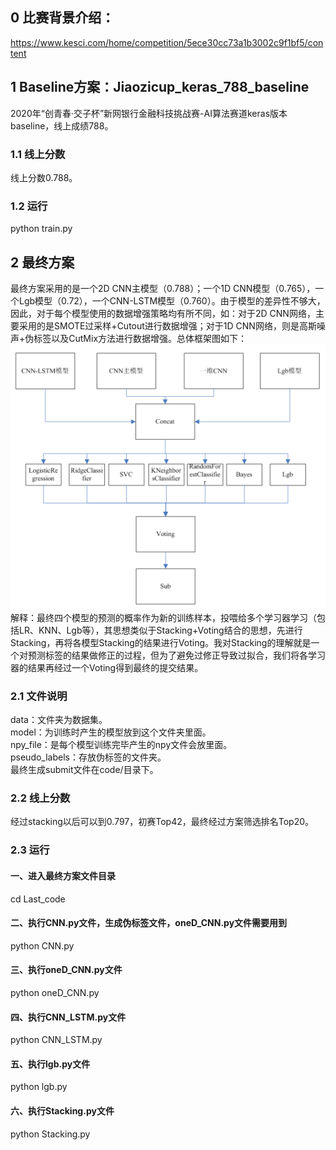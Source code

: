 ## 0 比赛背景介绍：
https://www.kesci.com/home/competition/5ece30cc73a1b3002c9f1bf5/content

## 1 Baseline方案：Jiaozicup_keras_788_baseline
2020年“创青春·交子杯”新网银行金融科技挑战赛-AI算法赛道keras版本baseline，线上成绩788。

### 1.1 线上分数
线上分数0.788。

### 1.2 运行
python train.py

## 2 最终方案
最终方案采用的是一个2D CNN主模型（0.788）；一个1D CNN模型（0.765），一个Lgb模型（0.72），一个CNN-LSTM模型（0.760）。由于模型的差异性不够大，因此，对于每个模型使用的数据增强策略均有所不同，如：对于2D CNN网络，主要采用的是SMOTE过采样+Cutout进行数据增强；对于1D CNN网络，则是高斯噪声+伪标签以及CutMix方法进行数据增强。总体框架图如下：    
![image](https://github.com/Greak-1124/Jiaozicup_keras_788_baseline/blob/master/Last_code/pic/Overall.png)   
解释：最终四个模型的预测的概率作为新的训练样本，投喂给多个学习器学习（包括LR、KNN、Lgb等），其思想类似于Stacking+Voting结合的思想，先进行Stacking，再将各模型Stacking的结果进行Voting。我对Stacking的理解就是一个对预测标签的结果做修正的过程，但为了避免过修正导致过拟合，我们将各学习器的结果再经过一个Voting得到最终的提交结果。


### 2.1 文件说明
data：文件夹为数据集。  
model：为训练时产生的模型放到这个文件夹里面。  
npy_file：是每个模型训练完毕产生的npy文件会放里面。  
pseudo_labels：存放伪标签的文件夹。  
最终生成submit文件在code/目录下。

### 2.2 线上分数
经过stacking以后可以到0.797，初赛Top42，最终经过方案筛选排名Top20。

### 2.3 运行
#### 一、进入最终方案文件目录
cd Last_code

#### 二、执行CNN.py文件，生成伪标签文件，oneD_CNN.py文件需要用到
python CNN.py

#### 三、执行oneD_CNN.py文件
python oneD_CNN.py

#### 四、执行CNN_LSTM.py文件
python CNN_LSTM.py

#### 五、执行lgb.py文件
python lgb.py

#### 六、执行Stacking.py文件
python Stacking.py



